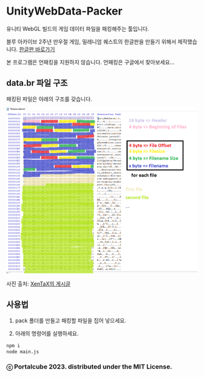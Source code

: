 # UnityWebData-Packer

유니티 WebGL 빌드의 게임 데이터 파일을 패킹해주는 툴입니다.

블루 아카이브 2주년 만우절 게임, 밀레니엄 퀘스트의 한글판을 만들기 위해서 제작했습니다. [한글판 바로가기](https://gall.dcinside.com/projectmx/5769023)

본 프로그램은 언패킹을 지원하지 않습니다. 언패킹은 구글에서 찾아보세요...

## data.br 파일 구조

패킹된 파일은 아래의 구조를 갖습니다.

![desc.png](desc.png)

사진 출처: [XenTaX의 게시글](https://forum.xentax.com/viewtopic.php?f=21&p=187239)

## 사용법

1. pack 폴더를 만들고 패킹할 파일을 집어 넣으세요.

1. 아래의 명령어를 실행하세요.

```
npm i
node main.js
```

### ⓒ Portalcube 2023. distributed under the MIT License.
